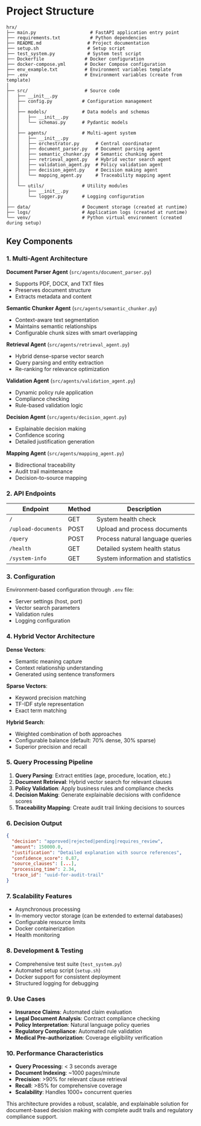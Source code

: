 # Project Structure

```
hrx/
├── main.py                    # FastAPI application entry point
├── requirements.txt           # Python dependencies
├── README.md                 # Project documentation
├── setup.sh                  # Setup script
├── test_system.py            # System test script
├── Dockerfile               # Docker configuration
├── docker-compose.yml       # Docker Compose configuration
├── env_example.txt          # Environment variables template
├── .env                     # Environment variables (create from template)
│
├── src/                     # Source code
│   ├── __init__.py
│   ├── config.py           # Configuration management
│   │
│   ├── models/             # Data models and schemas
│   │   ├── __init__.py
│   │   └── schemas.py      # Pydantic models
│   │
│   ├── agents/             # Multi-agent system
│   │   ├── __init__.py
│   │   ├── orchestrator.py      # Central coordinator
│   │   ├── document_parser.py   # Document parsing agent
│   │   ├── semantic_chunker.py  # Semantic chunking agent
│   │   ├── retrieval_agent.py   # Hybrid vector search agent
│   │   ├── validation_agent.py  # Policy validation agent
│   │   ├── decision_agent.py    # Decision making agent
│   │   └── mapping_agent.py     # Traceability mapping agent
│   │
│   └── utils/              # Utility modules
│       ├── __init__.py
│       └── logger.py       # Logging configuration
│
├── data/                   # Document storage (created at runtime)
├── logs/                   # Application logs (created at runtime)
└── venv/                   # Python virtual environment (created during setup)
```

## Key Components

### 1. Multi-Agent Architecture

**Document Parser Agent** (`src/agents/document_parser.py`)
- Supports PDF, DOCX, and TXT files
- Preserves document structure
- Extracts metadata and content

**Semantic Chunker Agent** (`src/agents/semantic_chunker.py`)
- Context-aware text segmentation
- Maintains semantic relationships
- Configurable chunk sizes with smart overlapping

**Retrieval Agent** (`src/agents/retrieval_agent.py`)
- Hybrid dense-sparse vector search
- Query parsing and entity extraction
- Re-ranking for relevance optimization

**Validation Agent** (`src/agents/validation_agent.py`)
- Dynamic policy rule application
- Compliance checking
- Rule-based validation logic

**Decision Agent** (`src/agents/decision_agent.py`)
- Explainable decision making
- Confidence scoring
- Detailed justification generation

**Mapping Agent** (`src/agents/mapping_agent.py`)
- Bidirectional traceability
- Audit trail maintenance
- Decision-to-source mapping

### 2. API Endpoints

| Endpoint | Method | Description |
|----------|--------|-------------|
| `/` | GET | System health check |
| `/upload-documents` | POST | Upload and process documents |
| `/query` | POST | Process natural language queries |
| `/health` | GET | Detailed system health status |
| `/system-info` | GET | System information and statistics |

### 3. Configuration

Environment-based configuration through `.env` file:
- Server settings (host, port)
- Vector search parameters
- Validation rules
- Logging configuration

### 4. Hybrid Vector Architecture

**Dense Vectors**:
- Semantic meaning capture
- Context relationship understanding
- Generated using sentence transformers

**Sparse Vectors**:
- Keyword precision matching
- TF-IDF style representation
- Exact term matching

**Hybrid Search**:
- Weighted combination of both approaches
- Configurable balance (default: 70% dense, 30% sparse)
- Superior precision and recall

### 5. Query Processing Pipeline

1. **Query Parsing**: Extract entities (age, procedure, location, etc.)
2. **Document Retrieval**: Hybrid vector search for relevant clauses
3. **Policy Validation**: Apply business rules and compliance checks
4. **Decision Making**: Generate explainable decisions with confidence scores
5. **Traceability Mapping**: Create audit trail linking decisions to sources

### 6. Decision Output

```json
{
  "decision": "approved|rejected|pending|requires_review",
  "amount": 150000.0,
  "justification": "Detailed explanation with source references",
  "confidence_score": 0.87,
  "source_clauses": [...],
  "processing_time": 2.34,
  "trace_id": "uuid-for-audit-trail"
}
```

### 7. Scalability Features

- Asynchronous processing
- In-memory vector storage (can be extended to external databases)
- Configurable resource limits
- Docker containerization
- Health monitoring

### 8. Development & Testing

- Comprehensive test suite (`test_system.py`)
- Automated setup script (`setup.sh`)
- Docker support for consistent deployment
- Structured logging for debugging

### 9. Use Cases

- **Insurance Claims**: Automated claim evaluation
- **Legal Document Analysis**: Contract compliance checking
- **Policy Interpretation**: Natural language policy queries
- **Regulatory Compliance**: Automated rule validation
- **Medical Pre-authorization**: Coverage eligibility verification

### 10. Performance Characteristics

- **Query Processing**: < 3 seconds average
- **Document Indexing**: ~1000 pages/minute  
- **Precision**: >90% for relevant clause retrieval
- **Recall**: >85% for comprehensive coverage
- **Scalability**: Handles 1000+ concurrent queries

This architecture provides a robust, scalable, and explainable solution for document-based decision making with complete audit trails and regulatory compliance support.
